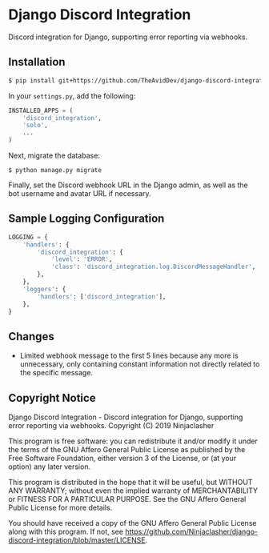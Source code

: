 # Django Discord Integration

Discord integration for Django, supporting error reporting via webhooks.

## Installation
```bash
$ pip install git+https://github.com/TheAvidDev/django-discord-integration.git#egg=django-discord-integration
```

In your `settings.py`, add the following:
```python
INSTALLED_APPS = (
    'discord_integration',
    'solo',
    ...
)
```

Next, migrate the database:
```
$ python manage.py migrate
```

Finally, set the Discord webhook URL in the Django admin, as well as the bot username and avatar URL if necessary.


## Sample Logging Configuration

```python
LOGGING = {
    'handlers': {
        'discord_integration': {
            'level': 'ERROR',
            'class': 'discord_integration.log.DiscordMessageHandler',
        },
    },
    'loggers': {
        'handlers': ['discord_integration'],
    },
}
```
## Changes
* Limited webhook message to the first 5 lines because any more is unnecessary, only containing constant information not directly related to the specific message.

## Copyright Notice
Django Discord Integration - Discord integration for Django, supporting error reporting via webhooks.
Copyright (C) 2019 Ninjaclasher

This program is free software: you can redistribute it and/or modify
it under the terms of the GNU Affero General Public License as published
by the Free Software Foundation, either version 3 of the License, or
(at your option) any later version.

This program is distributed in the hope that it will be useful,
but WITHOUT ANY WARRANTY; without even the implied warranty of
MERCHANTABILITY or FITNESS FOR A PARTICULAR PURPOSE.  See the
GNU Affero General Public License for more details.

You should have received a copy of the GNU Affero General Public License
along with this program.  If not, see https://github.com/Ninjaclasher/django-discord-integration/blob/master/LICENSE.
 
